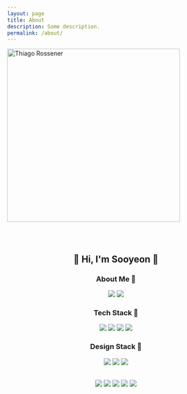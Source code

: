 ```yaml
---
layout: page
title: About
description: Some description.
permalink: /about/
---
```

<!-- 
<img class="img-rounded" src="https://user-images.githubusercontent.com/98953394/160213228-617a1b45-fcec-4682-9406-346146e0610e.gif" alt="Thiago Rossener" width="400">

## Hello World

I am a college student majoring in Visual Design at Seoul National University.

Recently, I became interested in Development and started studying on my own. To study development in earnest, I opened a Git blog.

In this blog, I plan to post not only development studies, but also my design portfolios and art works.

See you again in the post.

-Freeyeon, 2022 03 26  -->

<style>
  #about_me {
    display: inline;
  }
</style>


<img style="margin-bottom:1em;" class="img-rounded" src="https://user-images.githubusercontent.com/98953394/160213228-617a1b45-fcec-4682-9406-346146e0610e.gif" alt="Thiago Rossener" width="400">


<center><h2 style="padding-top: 30px !important;">👋 Hi, I'm Sooyeon 👋</h2></center>

<center>

<center><h3>About Me 🥚</h3></center> 


<a href="https://sooyeonyeom.github.io/"><img id="about_me" src="https://img.shields.io/badge/GitBlog-286696?style=flat-square&logo=Github&logoColor=white"/></a>
<a href="https://www.instagram.com/waterkite_01/"><img id="about_me" src="https://img.shields.io/badge/Instagram-E4405F?style=flat-square&logo=Instagram&logoColor=white"/></a>


<center><h3>Tech Stack 🐣</h3></center> 

<img id="about_me" src="https://img.shields.io/badge/Python-3776AB?style=flat-square&logo=Python&logoColor=white" />
<img id="about_me" src="https://img.shields.io/badge/HTML5-E34F26?style=flat-square&logo=HTML5&logoColor=white"/>
<img id="about_me" src="https://img.shields.io/badge/CSS3-1572B6?style=flat-square&logo=CSS3&logoColor=white"/>
<img id="about_me" src="https://img.shields.io/badge/JavaScript-F7DF1E?style=flat-square&logo=JavaScript&logoColor=white"/>

<center><h3>Design Stack 🐥</h3></center> 

<img id="about_me" src="https://img.shields.io/badge/Adobe Photoshop-31A8FF?style=flat-square&logo=Adobe Photoshop&logoColor=white" > <img id="about_me" src="https://img.shields.io/badge/Adobe Illustrator-FF9A00?style=flat-square&logo=Adobe Illustrator&logoColor=white"/> <img id="about_me" src="https://img.shields.io/badge/Adobe XD-FF61F6?style=flat-square&logo=Adobe XD&logoColor=white"/>                           

<br>

<img id="about_me" src="https://img.shields.io/badge/Adobe After Effects-9999FF?style=flat-square&logo=Adobe After Effects&logoColor=white"/>

  <img id="about_me" src="https://img.shields.io/badge/Adobe Indesign-FF3366?style=flat-square&logo=Adobe Indesign&logoColor=white"/>

<img id="about_me" src="https://img.shields.io/badge/Adobe Premiere Pro-9999FF?style=flat-square&logo=Adobe Premiere Pro&logoColor=white"/>

  <img id="about_me" src="https://img.shields.io/badge/Figma-F24E1E?style=flat-square&logo=Figma&logoColor=white"/>
<img id="about_me" src="https://img.shields.io/badge/SketchUp-005F9E?style=flat-square&logo=SketchUp&logoColor=white"/>

</center>